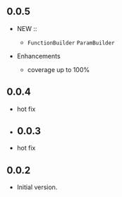 ## 0.0.5

- NEW ::

  - `FunctionBuilder` `ParamBuilder`

- Enhancements
  - coverage up to 100%

## 0.0.4

- hot fix
- ## 0.0.3

- hot fix

## 0.0.2

- Initial version.
